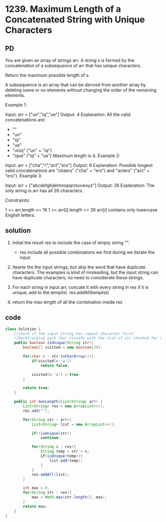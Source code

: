 # 1239. Maximum Length of a Concatenated String with Unique Characters

## PD

You are given an array of strings arr. A string s is formed by the concatenation of a subsequence of arr that has unique characters.

Return the maximum possible length of s.

A subsequence is an array that can be derived from another array by deleting some or no elements without changing the order of the remaining elements.

Example 1:

Input: arr = ["un","iq","ue"]
Output: 4
Explanation: All the valid concatenations are:

- ""
- "un"
- "iq"
- "ue"
- "uniq" ("un" + "iq")
- "ique" ("iq" + "ue")
  Maximum length is 4.
  Example 2:

Input: arr = ["cha","r","act","ers"]
Output: 6
Explanation: Possible longest valid concatenations are "chaers" ("cha" + "ers") and "acters" ("act" + "ers").
Example 3:

Input: arr = ["abcdefghijklmnopqrstuvwxyz"]
Output: 26
Explanation: The only string in arr has all 26 characters.

Constraints:

1 <= arr.length <= 16
1 <= arr[i].length <= 26
arr[i] contains only lowercase English letters.

## solution

1. Initial the result res to include the case of empty string "".

   - res include all possible combinations we find during we iterate the input.

2. Itearte the the input strings, but skip the word that have duplicate characters.
   The examples is kind of misleading,
   but the input string can have duplicate characters,
   no need to considerate these strings.

3. For each string in input arr, concate it with every string in res
   if it is unique, add to the templist.
   res.addAll(templist)

4. return the max length of all the combination inside res

## code

```java
class Solution {
    //check if the input string has repeat character first
    //backtracking each char concate with the list of str checked for uniqueness already
    public boolean isUnique(String str){
        boolean[] visited = new boolean[26];

        for(char c : str.toCharArray()){
            if(visited[c-'a'])
                return false;

            visited[c-'a'] = true;
        }

        return true;
    }

    public int maxLength(List<String> arr) {
        List<String> res = new ArrayList<>();
        res.add("");

        for(String str : arr){
            List<String> list = new ArrayList<>();

            if(!isUnique(str))
                continue;

            for(String s : res){
                String temp = str + s;
                if(isUnique(temp)){
                    list.add(temp);
                }
            }
            res.addAll(list);
        }

        int max = 0;
        for(String str : res){
            max = Math.max(str.length(), max);
        }
        return max;
    }
}
```
